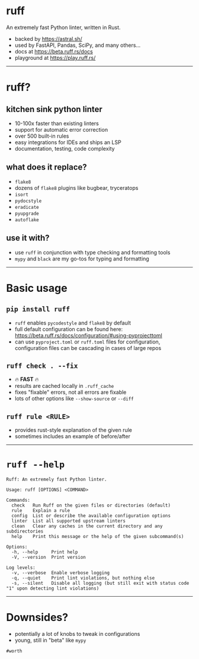 # ruff

An extremely fast Python linter, written in Rust.

- backed by https://astral.sh/
- used by FastAPI, Pandas, SciPy, and many others...
- docs at https://beta.ruff.rs/docs
- playground at https://play.ruff.rs/

---

# ruff?

## kitchen sink python linter

 - 10-100x faster than existing linters
 - support for automatic error correction
 - over 500 built-in rules
 - easy integrations for IDEs and ships an LSP
 - documentation, testing, code complexity

## what does it replace?

- `flake8`
- dozens of `flake8` plugins like bugbear, tryceratops
- `isort`
- `pydocstyle`
- `eradicate`
- `pyupgrade`
- `autoflake`

## use it with?

 - use `ruff` in conjunction with type checking and formatting tools
 - `mypy` and `black` are my go-tos for typing and formatting

---

# Basic usage

## `pip install ruff`

 - `ruff` enables `pycodestyle` and `flake8` by default
 - full default configuration can be found here:
https://beta.ruff.rs/docs/configuration/#using-pyprojecttoml
 - can use `pyproject.toml` or `ruff.toml` files for configuration,  
 configuration files can be cascading in cases of large repos

## `ruff check . --fix`

 - 🔥 __FAST__ 🔥
 - results are cached locally in `.ruff_cache`
 - fixes "fixable" errors, not all errors are fixable
 - lots of other options like `--show-source` or `--diff`

## `ruff rule <RULE>`

 - provides rust-style explanation of the given rule
 - sometimes includes an example of before/after

---

# `ruff --help`

```
Ruff: An extremely fast Python linter.

Usage: ruff [OPTIONS] <COMMAND>

Commands:
  check   Run Ruff on the given files or directories (default)
  rule    Explain a rule
  config  List or describe the available configuration options
  linter  List all supported upstream linters
  clean   Clear any caches in the current directory and any subdirectories
  help    Print this message or the help of the given subcommand(s)

Options:
  -h, --help     Print help
  -V, --version  Print version

Log levels:
  -v, --verbose  Enable verbose logging
  -q, --quiet    Print lint violations, but nothing else
  -s, --silent   Disable all logging (but still exit with status code "1" upon detecting lint violations)
```

---

# Downsides?

 - potentially a lot of knobs to tweak in configurations
 - young, still in "beta" like `mypy`

`#worth`